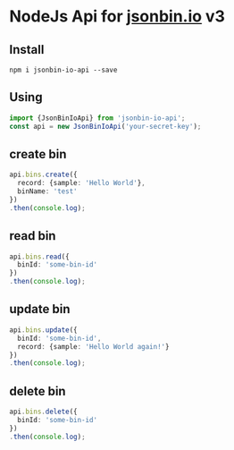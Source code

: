 # NodeJs Api for [jsonbin.io](https://jsonbin.io) v3

## Install
```shell
npm i jsonbin-io-api --save
```


## Using

```ts
import {JsonBinIoApi} from 'jsonbin-io-api';
const api = new JsonBinIoApi('your-secret-key');
```

## create bin

```ts
api.bins.create({
  record: {sample: 'Hello World'},
  binName: 'test'
})
.then(console.log);
```

## read bin

```ts
api.bins.read({
  binId: 'some-bin-id'
})
.then(console.log);
```

## update bin

```ts
api.bins.update({
  binId: 'some-bin-id',
  record: {sample: 'Hello World again!'}
})
.then(console.log);
```

## delete bin

```ts
api.bins.delete({
  binId: 'some-bin-id'
})
.then(console.log);
```
